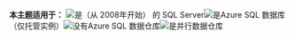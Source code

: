 <Token>**本主题适用于：** ![是](media/yes.png)（从 2008年开始） 的 SQL Server![是](media/yes.png)Azure SQL 数据库 （仅托管实例）![没有](media/no.png)Azure SQL 数据仓库![是](media/yes.png)并行数据仓库 </Token>